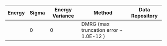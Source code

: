 | Energy                | Sigma           | Energy Variance  | Method                                                           | Data Repository                     |
|-----------------------|-----------------|------------------|------------------------------------------------------------------|-------------------------------------|
|     | 0               | 0                | DMRG (max truncation error ~ 1.0E-12 )                           |


